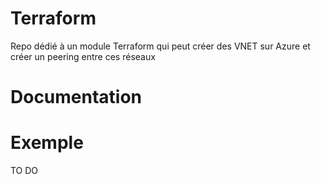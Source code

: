 # Terraform

Repo dédié à un module Terraform qui peut créer des VNET sur Azure et créer un peering entre ces réseaux

# Documentation

<!-- BEGIN_TF_DOCS -->
<!-- END_TF_DOCS -->

# Exemple

TO DO
